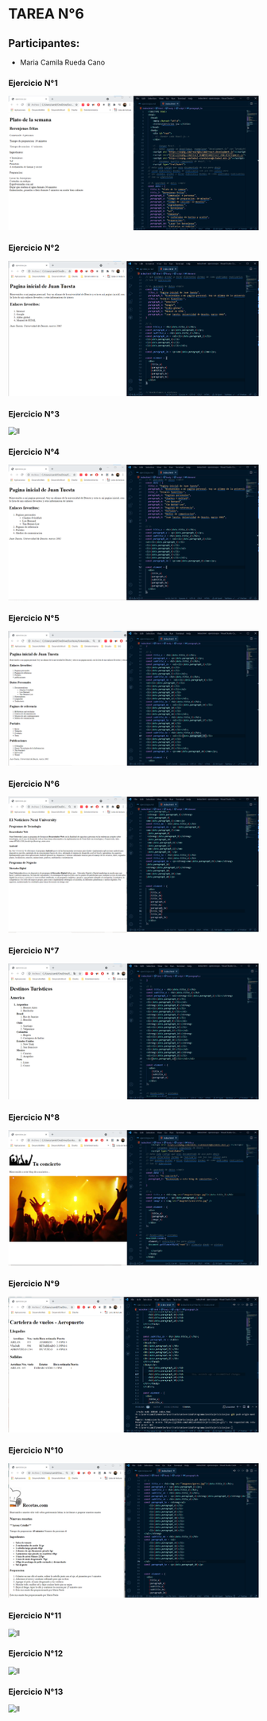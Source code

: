 # TAREA N°6

## Participantes:

- Maria Camila Rueda Cano

### Ejercicio N°1

![ll](https://github.com/camilaru15/jsx/blob/master/imagenes/ejericicio1.png)

### Ejercicio N°2

![ll](https://github.com/camilaru15/jsx/blob/master/imagenes/ejericicio2.png)

### Ejercicio N°3

![ll]()

### Ejercicio N°4

![ll](https://github.com/camilaru15/jsx/blob/master/imagenes/ejercicio4.png)

### Ejercicio N°5

![ll](https://github.com/camilaru15/jsx/blob/master/imagenes/ejercicio5.png)

### Ejercicio N°6

![ll](https://github.com/camilaru15/jsx/blob/master/imagenes/ejercicio6.png)

### Ejercicio N°7

![ll](https://github.com/camilaru15/jsx/blob/master/imagenes/ejercicio7.png)

### Ejercicio N°8

![ll](https://github.com/camilaru15/jsx/blob/master/imagenes/ejercicio8.png)

### Ejercicio N°9

![ll](https://github.com/camilaru15/jsx/blob/master/imagenes/ejercicio9.png)

### Ejercicio N°10

![ll](https://github.com/camilaru15/jsx/blob/master/imagenes/ejercicio10.png)

### Ejercicio N°11

![ll]()

### Ejercicio N°12

![ll]()

### Ejercicio N°13

![ll]()